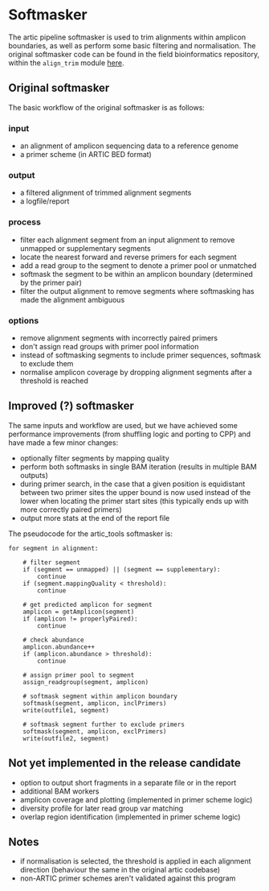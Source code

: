 # Softmasker

The artic pipeline softmasker is used to trim alignments within amplicon boundaries, as well as perform some basic filtering and normalisation. The original softmasker code can be found in the field bioinformatics repository, within the `align_trim` module [here](https://github.com/artic-network/fieldbioinformatics/blob/master/artic/align_trim.py).

## Original softmasker

The basic workflow of the original softmasker is as follows:

### input

* an alignment of amplicon sequencing data to a reference genome
* a primer scheme (in ARTIC BED format)

### output

* a filtered alignment of trimmed alignment segments
* a logfile/report

### process

* filter each alignment segment from an input alignment to remove unmapped or supplementary segments
* locate the nearest forward and reverse primers for each segment
* add a read group to the segment to denote a primer pool or unmatched
* softmask the segment to be within an amplicon boundary (determined by the primer pair)
* filter the output alignment to remove segments where softmasking has made the alignment ambiguous

### options

* remove alignment segments with incorrectly paired primers
* don't assign read groups with primer pool information
* instead of softmasking segments to include primer sequences, softmask to exclude them
* normalise amplicon coverage by dropping alignment segments after a threshold is reached

## Improved (?) softmasker

The same inputs and workflow are used, but we have achieved some performance improvements (from shuffling logic and porting to CPP) and have made a few minor changes:

* optionally filter segments by mapping quality
* perform both softmasks in single BAM iteration (results in multiple BAM outputs)
* during primer search, in the case that a given position is equidistant between two primer sites the upper bound is now used instead of the lower when locating the primer start sites (this typically ends up with more correctly paired primers)
* output more stats at the end of the report file

The pseudocode for the artic_tools softmasker is:

```
for segment in alignment:

    # filter segment
    if (segment == unmapped) || (segment == supplementary):
        continue
    if (segment.mappingQuality < threshold):
        continue

    # get predicted amplicon for segment 
    amplicon = getAmplicon(segment)
    if (amplicon != properlyPaired):
        continue

    # check abundance
    amplicon.abundance++
    if (amplicon.abundance > threshold):
        continue
    
    # assign primer pool to segment
    assign_readgroup(segment, amplicon)

    # softmask segment within amplicon boundary
    softmask(segment, amplicon, inclPrimers)
    write(outfile1, segment)

    # softmask segment further to exclude primers
    softmask(segment, amplicon, exclPrimers)
    write(outfile2, segment)

``` 

## Not yet implemented in the release candidate

* option to output short fragments in a separate file or in the report
* additional BAM workers
* amplicon coverage and plotting (implemented in primer scheme logic)
* diversity profile for later read group var matching
* overlap region identification (implemented in primer scheme logic)

## Notes

* if normalisation is selected, the threshold is applied in each alignment direction (behaviour the same in the original artic codebase)
* non-ARTIC primer schemes aren't validated against this program
